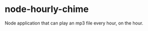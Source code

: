 node-hourly-chime
=================

Node application that can play an mp3 file every hour, on the hour.